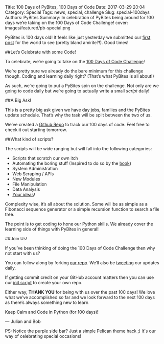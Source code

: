 Title: 100 Days of PyBites, 100 Days of Code
Date: 2017-03-29 20:04
Category: Special
Tags: news, special, challenge
Slug: special-100days
Authors: PyBites
Summary: In celebration of PyBites being around for 100 days we’re taking on the 100 Days of Code Challenge!
cover: images/featured/pb-special.png

PyBites is 100 days old! It feels like just yesterday we submitted our [first post](http://pybit.es/hello-world.html) for the world to see (pretty bland amirite?!). Good times!


##Let’s Celebrate with some Code!

To celebrate, we’re going to take on the [100 Days of Code Challenge](https://medium.freecodecamp.com/join-the-100daysofcode-556ddb4579e4)! 

We’re pretty sure we already do the bare minimum for this challenge though. Coding and learning daily right? (That’s what PyBites is all about!)

As such, we’re going to put a PyBites spin on the challenge. Not only are we going to code daily but we’re going to actually write a small *script* daily!


##A Big Ask!

This is a pretty big ask given we have day jobs, families and the PyBites update schedule. That’s why the task will be split between the two of us.

We’ve created a [Github Repo](https://github.com/pybites/100DaysOfCode) to track our 100 days of code. Feel free to check it out starting tomorrow.


##What kind of scripts?

The scripts will be wide ranging but will fall into the following categories:

- Scripts that scratch our own itch
- Automating the boring stuff (Inspired to do so by the [book](http://pybit.es/automate_the_boring_stuff_review.html))
- System Administration
- Web Scraping / APIs
- New Modules
- File Manipulation
- Data Analysis
- [Your ideas](https://github.com/pybites/100DaysOfCode/issues/new)!

Complexity wise, it’s all about the solution. Some will be as simple as a Fibonacci sequence generator or a simple recursion function to search a file tree.

The point is to get coding to hone our Python skills. We already cover the learning side of things with PyBites in general!


##Join Us!

If you’ve been thinking of doing the 100 Days of Code Challenge then why not start with us?

You can follow along by forking [our repo](https://github.com/pybites/100DaysOfCode). We’ll also be [tweeting](https://twitter.com/pybites) our updates daily.

If getting commit credit on your GitHub account matters then you can use our [init script](https://github.com/pybites/100DaysOfCode/blob/master/init.py) to create your own repo.

Either way, **THANK YOU** for being with us over the past 100 days! We love what we’ve accomplished so far and we look forward to the next 100 days as there’s always something new to learn.

Keep Calm and Code in Python (for 100 days)!

— Julian and Bob

PS: Notice the purple side bar? Just a simple Pelican theme hack ;) It's our way of celebrating special occasions!
